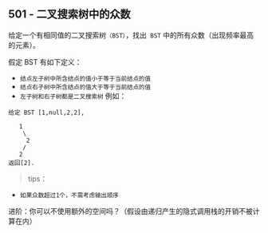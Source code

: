 ## 501 - 二叉搜索树中的众数
给定一个有相同值的二叉搜索树`（BST）`，找出` BST` 中的所有众数（出现频率最高的元素）。

假定 BST 有如下定义：
+ `结点左子树中所含结点的值小于等于当前结点的值`
+ `结点右子树中所含结点的值大于等于当前结点的值`
+ `左子树和右子树都是二叉搜索树`
例如：
```
给定 BST [1,null,2,2],

   1
    \
     2
    /
   2
返回[2].
```
>tips：
+ `如果众数超过1个，不需考虑输出顺序`

进阶：你可以不使用额外的空间吗？（假设由递归产生的隐式调用栈的开销不被计算在内）

